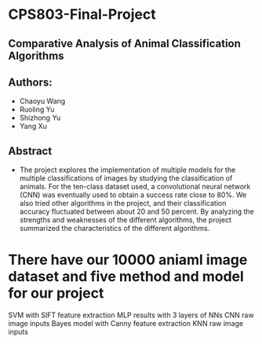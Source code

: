 # CPS803-Final-Project
## Comparative Analysis of Animal Classification Algorithms

## Authors:
+ Chaoyu Wang
+ Ruoling Yu
+ Shizhong Yu
+ Yang Xu


## Abstract
- The project explores the implementation of multiple models for the multiple classifications of images by studying the classification of animals. For the ten-class dataset used, a convolutional neural network (CNN) was eventually used to obtain a success rate close to 80%. We also tried other algorithms in the project, and their classification accuracy fluctuated between about 20 and 50 percent. By analyzing the strengths and weaknesses of the different algorithms, the project summarized the characteristics of the different algorithms. 


# There have our 10000 aniaml image dataset and five method and model for our project
SVM with SIFT feature extraction
MLP results with 3 layers of NNs
CNN raw image inputs
Bayes model with Canny feature extraction
KNN raw image inputs
